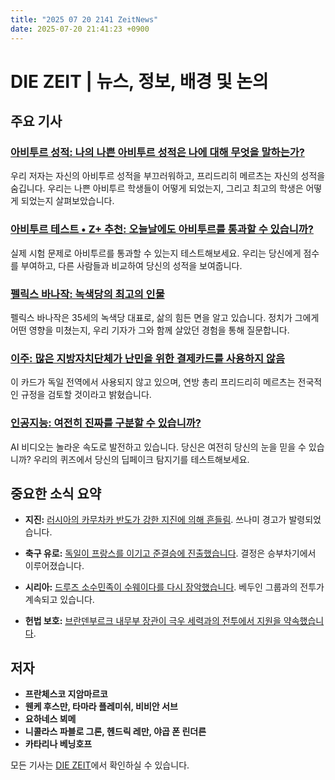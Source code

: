 ```yaml
---
title: "2025 07 20 2141 ZeitNews"
date: 2025-07-20 21:41:23 +0900
---
```


# DIE ZEIT | 뉴스, 정보, 배경 및 논의 

## 주요 기사 

### [아비투르 성적: 나의 나쁜 아비투르 성적은 나에 대해 무엇을 말하는가?](https://www.zeit.de/2025/30/abiturnote-auswirkung-karriere-schule-leistung)
우리 저자는 자신의 아비투르 성적을 부끄러워하고, 프리드리히 메르츠는 자신의 성적을 숨깁니다. 우리는 나쁜 아비투르 학생들이 어떻게 되었는지, 그리고 최고의 학생은 어떻게 되었는지 살펴보았습니다. 

### [아비투르 테스트 • Z+ 추천: 오늘날에도 아비투르를 통과할 수 있습니까?](https://www.zeit.de/familie/2025-06/abitur-aufgaben-fragen-schule-schueler-abiturnoten)
실제 시험 문제로 아비투르를 통과할 수 있는지 테스트해보세요. 우리는 당신에게 점수를 부여하고, 다른 사람들과 비교하여 당신의 성적을 보여줍니다. 

### [펠릭스 바나작: 녹색당의 최고의 인물](https://www.zeit.de/2025/30/felix-banaszak-bundesvorsitzender-gruene-politiker-ruhrgebiet)
펠릭스 바나작은 35세의 녹색당 대표로, 삶의 힘든 면을 알고 있습니다. 정치가 그에게 어떤 영향을 미쳤는지, 우리 기자가 그와 함께 살았던 경험을 통해 질문합니다. 

### [이주: 많은 지방자치단체가 난민을 위한 결제카드를 사용하지 않음](https://www.zeit.de/politik/deutschland/2025-07/bezahlkarte-gefluechtete-migration-kommunen-friedrich-merz)
이 카드가 독일 전역에서 사용되지 않고 있으며, 연방 총리 프리드리히 메르츠는 전국적인 규정을 검토할 것이라고 밝혔습니다. 

### [인공지능: 여전히 진짜를 구분할 수 있습니까?](https://www.zeit.de/digital/internet/2025-07/kuenstliche-intelligenz-video-faelschung-unterschiede-test)
AI 비디오는 놀라운 속도로 발전하고 있습니다. 당신은 여전히 당신의 눈을 믿을 수 있습니까? 우리의 퀴즈에서 당신의 딥페이크 탐지기를 테스트해보세요. 

## 중요한 소식 요약 
- **지진:**
[러시아의 카무차카 반도가 강한 지진에 의해 흔들림](https://www.zeit.de/politik/ausland/2025-07/kamtschatka-erdbeben-tsunami-halbinsel-nordpazifik). 쓰나미 경고가 발령되었습니다. 

- **축구 유로:**
[독일이 프랑스를 이기고 준결승에 진출했습니다](https://www.zeit.de/sport/2025-07/fussball-em-2025-deutschland-sieg-frankreich-einzug-halbfinale). 결정은 승부차기에서 이루어졌습니다. 

- **시리아:**
[드루즈 소수민족이 수웨이다를 다시 장악했습니다](https://www.zeit.de/politik/ausland/2025-07/syrien-suwaida-drusen). 베두인 그룹과의 전투가 계속되고 있습니다. 

- **헌법 보호:** 
[브란덴부르크 내무부 장관이 극우 세력과의 전투에서 지원을 약속했습니다](https://www.zeit.de/politik/2025-07/spremberg-rechtsextremismus-buergermeisterin-unterstuetzung-verfassungsschutz). 

## 저자 
- **프란체스코 지암마르코**
- **웬케 후스만, 타마라 플레미쉬, 비비안 서브**
- **요하네스 뵈메**
- **니콜라스 파블로 그론, 헨드릭 레만, 야곱 폰 린더른**
- **카타리나 베닝호프**

모든 기사는 [DIE ZEIT](https://www.zeit.de/index)에서 확인하실 수 있습니다.